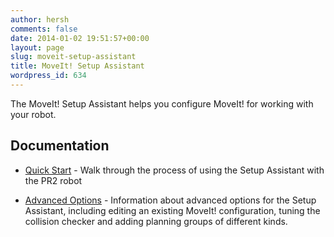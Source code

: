 ```yaml
---
author: hersh
comments: false
date: 2014-01-02 19:51:57+00:00
layout: page
slug: moveit-setup-assistant
title: MoveIt! Setup Assistant
wordpress_id: 634
---
```


The MoveIt! Setup Assistant helps you configure MoveIt! for working with your robot.


## Documentation





	
  * [Quick Start](http://moveit.ros.org/wiki/PR2/Setup_Assistant/Quick_Start) - Walk through the process of using the Setup Assistant with the PR2 robot

	
  * [Advanced Options](http://moveit.ros.org/wiki/MoveIt!_Setup_Assistant/Advanced) - Information about advanced options for the Setup Assistant, including editing an existing MoveIt! configuration, tuning the collision checker and adding planning groups of different kinds.


